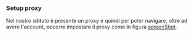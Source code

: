 ### Setup proxy

Nel nostro istituto è presente un proxy e quindi per poter
navigare, oltre ad avere l'account, occorre impostare il proxy come
in figura [screenShot](/sdoro/android/tree/master/tips/img/proxy.png).

